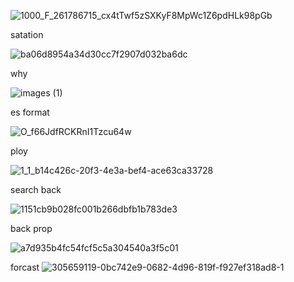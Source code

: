 ![1000_F_261786715_cx4tTwf5zSXKyF8MpWc1Z6pdHLk98pGb](https://github.com/user-attachments/assets/08732813-86e8-41a3-a8a6-dd8946aa72ba)

satation

![ba06d8954a34d30cc7f2907d032ba6dc](https://github.com/user-attachments/assets/1d96262a-7bb7-4472-b686-f850fa9b4244)

why

![images (1)](https://github.com/user-attachments/assets/5c0001c3-8446-41b3-94b0-f144c37753e2)

es format

![O_f66JdfRCKRnI1Tzcu64w](https://github.com/user-attachments/assets/f8ee55b7-085b-4f51-964e-134093dd9c1e)

ploy

![1_1_b14c426c-20f3-4e3a-bef4-ace63ca33728](https://github.com/user-attachments/assets/47f5219e-126f-445d-99e8-19fbb0316273)

search back

![1151cb9b028fc001b266dbfb1b783de3](https://github.com/user-attachments/assets/577b3b3b-f70f-4dc8-9a6a-c5b1a12504e0)

back prop

![a7d935b4fc54fcf5c5a304540a3f5c01](https://github.com/user-attachments/assets/6c47d0e1-a1d7-45a4-b512-25940e45a09f)

forcast
![305659119-0bc742e9-0682-4d96-819f-f927ef318ad8-1](https://github.com/user-attachments/assets/1e7c743e-6fda-45e4-a8c8-39b38fc71702)
